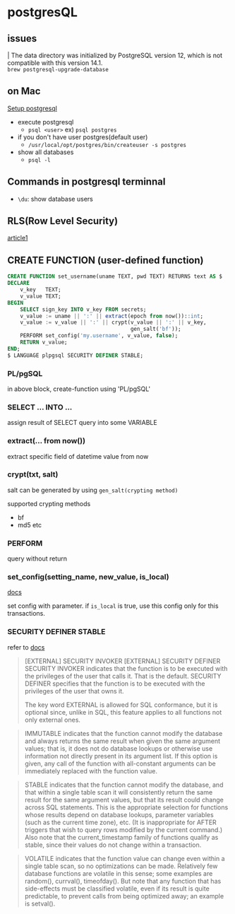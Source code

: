 # postgresQL

## issues

| The data directory was initialized by PostgreSQL version 12, which is not compatible with this version 14.1.  
`brew postgresql-upgrade-database`

## on Mac

[Setup postgresql](https://www.sqlshack.com/setting-up-a-postgresql-database-on-mac/)

- execute postgresql
  - `psql <user>` ex) `psql postgres`
- if you don't have user postgres(default user)
  - `/usr/local/opt/postgres/bin/createuser -s postgres`
- show all databases
  - `psql -l`

## Commands in postgresql terminnal

- `\du`: show database users

## RLS(Row Level Security)

[article1](https://www.2ndquadrant.com/en/blog/application-users-vs-row-level-security/)

## CREATE FUNCTION (user-defined function)

```sql
CREATE FUNCTION set_username(uname TEXT, pwd TEXT) RETURNS text AS $
DECLARE
    v_key   TEXT;
    v_value TEXT;
BEGIN
    SELECT sign_key INTO v_key FROM secrets;
    v_value := uname || ':' || extract(epoch from now())::int;
    v_value := v_value || ':' || crypt(v_value || ':' || v_key,
                                       gen_salt('bf'));
    PERFORM set_config('my.username', v_value, false);
    RETURN v_value;
END;
$ LANGUAGE plpgsql SECURITY DEFINER STABLE;
```

### PL/pgSQL

in above block, create-function using 'PL/pgSQL'
### SELECT ... INTO ...

assign result of SELECT query into some VARIABLE

### extract(... from now())

extract specific field of datetime value from now

### crypt(txt, salt)

salt can be generated by using `gen_salt(crypting method)`  

supported crypting methods

- bf
- md5
etc

### PERFORM

query without return

### set_config(setting_name, new_value, is_local)

[docs](https://www.postgresql.org/docs/9.3/functions-admin.html#FUNCTIONS-ADMIN-SET-TABLE)

set config with parameter.
if `is_local` is true, use this config only for this transactions.

### SECURITY DEFINER STABLE

refer to [docs](https://www.postgresql.org/docs/current/sql-createfunction.html)

>[EXTERNAL] SECURITY INVOKER
>[EXTERNAL] SECURITY DEFINER
>SECURITY INVOKER indicates that the function is to be executed with the privileges of the user that calls it. That is the default. SECURITY DEFINER specifies that the function is to be executed with the privileges of the user that owns it.
>
>The key word EXTERNAL is allowed for SQL conformance, but it is optional since, unlike in SQL, this feature applies to all functions not only external ones.

>IMMUTABLE indicates that the function cannot modify the database and always returns the same result when given the same argument values; that is, it does not do database lookups or otherwise use information not directly present in its argument list. If this option is given, any call of the function with all-constant arguments can be immediately replaced with the function value.

>STABLE indicates that the function cannot modify the database, and that within a single table scan it will consistently return the same result for the same argument values, but that its result could change across SQL statements. This is the appropriate selection for functions whose results depend on database lookups, parameter variables (such as the current time zone), etc. (It is inappropriate for AFTER triggers that wish to query rows modified by the current command.) Also note that the current_timestamp family of functions qualify as stable, since their values do not change within a transaction.

>VOLATILE indicates that the function value can change even within a single table scan, so no optimizations can be made. Relatively few database functions are volatile in this sense; some examples are random(), currval(), timeofday(). But note that any function that has side-effects must be classified volatile, even if its result is quite predictable, to prevent calls from being optimized away; an example is setval().
